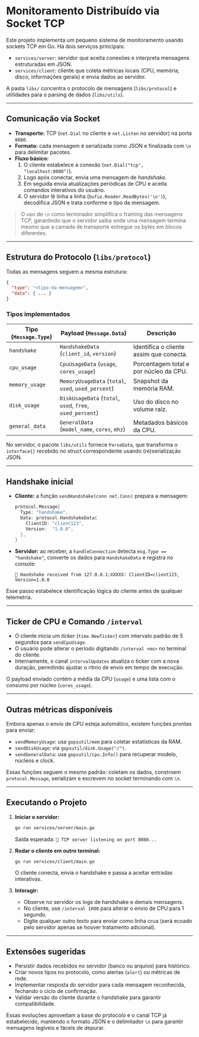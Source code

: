 # Monitoramento Distribuído via Socket TCP

Este projeto implementa um pequeno sistema de monitoramento usando sockets TCP em Go. Há dois serviços principais:

- `services/server`: servidor que aceita conexões e interpreta mensagens estruturadas em JSON.
- `services/client`: cliente que coleta métricas locais (CPU, memória, disco, informações gerais) e envia dados ao servidor.

A pasta `libs/` concentra o protocolo de mensagens (`libs/protocol`) e utilidades para o parsing de dados (`libs/utils`).

---

## Comunicação via Socket

- **Transporte:** TCP (`net.Dial` no cliente e `net.Listen` no servidor) na porta `8080`.
- **Formato:** cada mensagem é serializada como JSON e finalizada com `\n` para delimitar pacotes.
- **Fluxo básico:**
  1. O cliente estabelece a conexão (`net.Dial("tcp", "localhost:8080")`).
  2. Logo após conectar, envia uma mensagem de *handshake*.
  3. Em seguida envia atualizações periódicas de CPU e aceita comandos interativos do usuário.
  4. O servidor lê linha a linha (`bufio.Reader.ReadBytes('\n')`), decodifica JSON e trata conforme o tipo da mensagem.

> O uso de `\n` como terminador simplifica o framing das mensagens TCP, garantindo que o servidor saiba onde uma mensagem termina mesmo que a camada de transporte entregue os bytes em blocos diferentes.

---

## Estrutura do Protocolo (`libs/protocol`)

Todas as mensagens seguem a mesma estrutura:

```json
{
  "type": "<tipo-da-mensagem>",
  "data": { ... }
}
```

### Tipos implementados

| Tipo (`Message.Type`) | Payload (`Message.Data`) | Descrição |
| --- | --- | --- |
| `handshake` | `HandshakeData` (`client_id`, `version`) | Identifica o cliente assim que conecta. |
| `cpu_usage` | `CpuUsageData` (`usage`, `cores_usage`) | Porcentagem total e por núcleo da CPU. |
| `memory_usage` | `MemoryUsageData` (`total`, `used`, `used_percent`) | Snapshot da memória RAM. |
| `disk_usage` | `DiskUsageData` (`total`, `used`, `free`, `used_percent`) | Uso do disco no volume raiz. |
| `general_data` | `GeneralData` (`model_name`, `cores`, `mhz`) | Metadados básicos da CPU. |

No servidor, o pacote `libs/utils` fornece `ParseData`, que transforma o `interface{}` recebido no struct correspondente usando (re)serialização JSON.

---

## Handshake inicial

- **Cliente:** a função `sendHandshake(conn net.Conn)` prepara a mensagem:

  ```go
  protocol.Message{
    Type: "handshake",
    Data: protocol.HandshakeData{
      ClientID: "client123",
      Version:  "1.0.0",
    },
  }
  ```

- **Servidor:** ao receber, a `handleConnection` detecta `msg.Type == "handshake"`, converte os dados para `HandshakeData` e registra no console:

  ```
  🤝 Handshake received from 127.0.0.1:XXXXX: ClientID=client123, Version=1.0.0
  ```

Esse passo estabelece identificação lógica do cliente antes de qualquer telemetria.

---

## Ticker de CPU e Comando `/interval`

- O cliente inicia um *ticker* (`time.NewTicker`) com intervalo padrão de 5 segundos para `sendCpuUsage`.
- O usuário pode alterar o período digitando `/interval <ms>` no terminal do cliente.
- Internamente, o canal `intervalUpdates` atualiza o ticker com a nova duração, permitindo ajustar o ritmo de envio em tempo de execução.

O payload enviado contém a média da CPU (`usage`) e uma lista com o consumo por núcleo (`cores_usage`).

---

## Outras métricas disponíveis

Embora apenas o envio de CPU esteja automático, existem funções prontas para enviar:

- `sendMemoryUsage`: usa `gopsutil/mem` para coletar estatísticas da RAM.
- `sendDiskUsage`: via `gopsutil/disk.Usage("/")`.
- `sendGeneralData`: usa `gopsutil/cpu.Info()` para recuperar modelo, núcleos e clock.

Essas funções seguem o mesmo padrão: coletam os dados, constroem `protocol.Message`, serializam e escrevem no socket terminando com `\n`.

---

## Executando o Projeto

1. **Iniciar o servidor:**
   ```bash
   go run services/server/main.go
   ```
   Saída esperada: `🚀 TCP server listening on port 8080...`

2. **Rodar o cliente em outro terminal:**
   ```bash
   go run services/client/main.go
   ```
   O cliente conecta, envia o handshake e passa a aceitar entradas interativas.

3. **Interagir:**
   - Observe no servidor os logs de handshake e demais mensagens.
   - No cliente, use `/interval 1000` para alterar o envio de CPU para 1 segundo.
   - Digite qualquer outro texto para enviar como linha crua (será ecoado pelo servidor apenas se houver tratamento adicional).

---

## Extensões sugeridas

- Persistir dados recebidos no servidor (banco ou arquivo) para histórico.
- Criar novos tipos no protocolo, como alertas (`alert`) ou métricas de rede.
- Implementar resposta do servidor para cada mensagem reconhecida, fechando o ciclo de confirmação.
- Validar versão do cliente durante o handshake para garantir compatibilidade.

Essas evoluções aproveitam a base do protocolo e o canal TCP já estabelecido, mantendo o formato JSON e o delimitador `\n` para garantir mensagens legíveis e fáceis de depurar.

